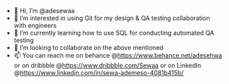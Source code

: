 - 👋 Hi, I’m @adesewaa
- 👀 I’m interested in using Git for my design & QA testing collaboration with engineers
- 🌱 I’m currently learning how to use SQL for conducting automated QA testing
- 💞️ I’m looking to collaborate on the above mentioned
- 📫 You can reach me on behance @https://www.behance.net/adesehwa or on dribbble @https://www.dribbble.com/Sewaa or on LinkedIn @https://www.linkedin.com/in/sewa-ademeso-4081b415b/

<!---
adesewaa/adesewaa is a ✨ special ✨ repository because its `README.md` (this file) appears on your GitHub profile.
You can click the Preview link to take a look at your changes.
--->
